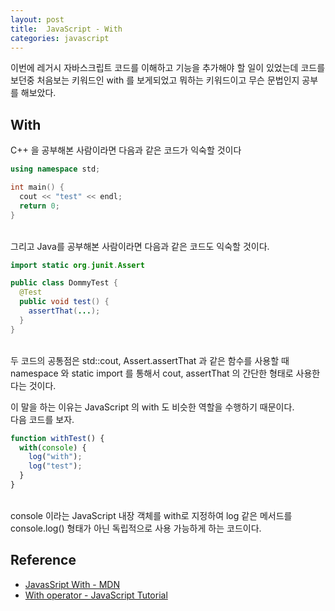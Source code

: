 ```yaml
---
layout: post
title:  JavaScript - With
categories: javascript
---
```


이번에 레거시 자바스크립트 코드를 이해하고 기능을 추가해야 할 일이 있었는데 코드를 보던중 처음보는 키워드인 with 를 보게되었고 뭐하는 키워드이고 무슨 문법인지 공부를 해보았다.  <br>

<h2>With</h2>
C++ 을 공부해본 사람이라면 다음과 같은 코드가 익숙할 것이다

```c++
using namespace std;

int main() {
  cout << "test" << endl;
  return 0;
}
```

<br>
그리고 Java를 공부해본 사람이라면 다음과 같은 코드도 익숙할 것이다.

```java
import static org.junit.Assert

public class DommyTest {
  @Test
  public void test() {
    assertThat(...);
  }
}
```

<br>
두 코드의 공통점은 std::cout, Assert.assertThat 과 같은 함수를 사용할 때 namespace 와 static import 를 통해서 cout, assertThat 의 간단한 형태로 사용한다는 것이다. <br>

이 말을 하는 이유는 JavaScript 의 with 도 비슷한 역할을 수행하기 때문이다. <br>
다음 코드를 보자.

```javascript
function withTest() {
  with(console) {
    log("with");
    log("test");
  }
}
```

<br>
console 이라는 JavaScript 내장 객체를 with로 지정하여 log 같은 메서드를 console.log() 형태가 아닌 독립적으로 사용 가능하게 하는 코드이다. <br>

<h2>Reference</h2>

- [JavasSript With - MDN](https://developer.mozilla.org/en-US/docs/Web/JavaScript/Reference/Statements/with)
- [With operator - JavaScript Tutorial](http://javascript.info/tutorial/with-operator)
